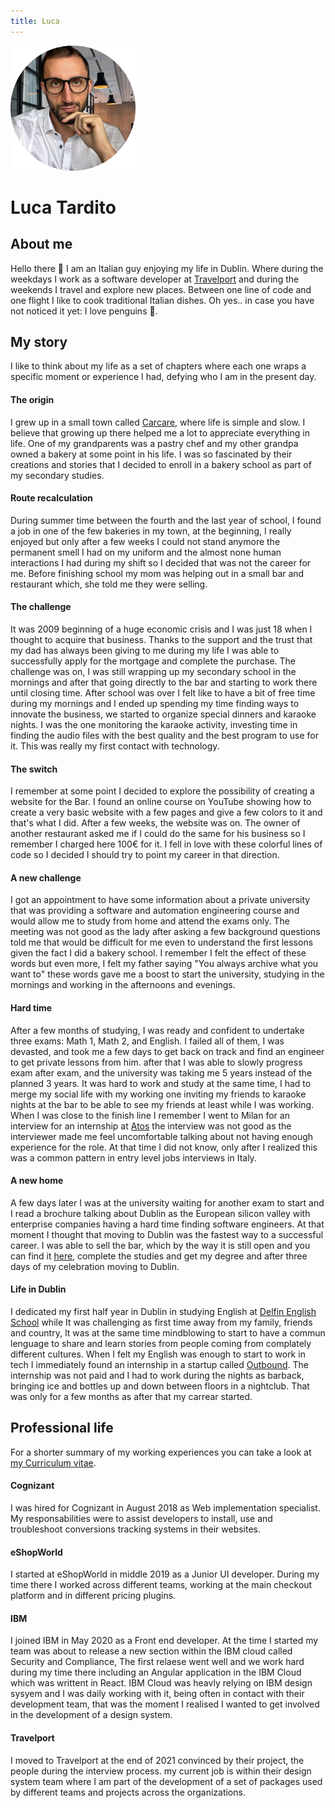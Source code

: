 ```yaml
---
title: Luca
---
```


<img src="/img/me.png" alt="me" width="200"/>

# Luca Tardito

## About me
Hello there 👋
I am an Italian guy enjoying my life in Dublin. Where during the weekdays I work as a software developer at [Travelport](https://www.travelport.com/) and during the weekends I travel and explore new places. Between one line of code and one flight I like to cook traditional Italian dishes. Oh yes.. in case you have not noticed it yet: I love penguins 🐧.

## My story
I like to think about my life as a set of chapters where each one wraps a specific moment or experience I had, defying who I am in the present day.

#### The origin
I grew up in a small town called [Carcare](https://goo.gl/maps/FjzhLesAgsbWASZ36), where life is simple and slow.
I believe that growing up there helped me a lot to appreciate everything in life.
One of my grandparents was a pastry chef and my other grandpa owned a bakery at some point in his life.
I was so fascinated by their creations and stories that I decided to enroll in a bakery school as part of my secondary studies.

#### Route recalculation
During summer time between the fourth and the last year of school, I found a job in one of the few bakeries in my town, at the beginning, I really enjoyed but only after a few weeks I could not stand anymore the permanent smell I had on my uniform and the almost none human interactions I had during my shift so I decided that was not the career for me. Before finishing school my mom was helping out in a small bar and restaurant which, she told me they were selling.

#### The challenge
It was 2009 beginning of a huge economic crisis and I was just 18 when I thought to acquire that business. Thanks to the support and the trust that my dad has always been giving to me during my life I was able to successfully apply for the mortgage and complete the purchase.
The challenge was on, I was still wrapping up my secondary school in the mornings and after that going directly to the bar and starting to work there until closing time. After school was over I felt like to have a bit of free time during my mornings and I ended up spending my time finding ways to innovate the business, we started to organize special dinners and karaoke nights. I was the one monitoring the karaoke activity, investing time in finding the audio files with the best quality and the best program to use for it. This was really my first contact with technology.

#### The switch
I remember at some point I decided to explore the possibility of creating a website for the Bar. I found an online course on YouTube showing how to create a very basic website with a few pages and give a few colors to it and that's what I did. After a few weeks, the website was on.
The owner of another restaurant asked me if I could do the same for his business so I remember I charged here 100€ for it. I fell in love with these colorful lines of code so I decided I should try to point my career in that direction.

#### A new challenge
I got an appointment to have some information about a private university that was providing a software and automation engineering course and would allow me to study from home and attend the exams only. The meeting was not good as the lady after asking a few background questions told me that would be difficult for me even to understand the first lessons given the fact I did a bakery school. I remember I felt the effect of these words but even more, I felt my father saying "You always archive what you want to" these words gave me a boost to start the university, studying in the mornings and working in the afternoons and evenings. 

#### Hard time
After a few months of studying, I was ready and confident to undertake three exams: Math 1, Math 2, and English. I failed all of them, I was devasted, and took me a few days to get back on track and find an engineer to get private lessons from him. after that I was able to slowly progress exam after exam, and the university was taking me 5 years instead of the planned 3 years. It was hard to work and study at the same time, I had to merge my social life with my working one inviting my friends to karaoke nights at the bar to be able to see my friends at least while I was working.
When I was close to the finish line I remember I went to Milan for an interview for an internship at [Atos](https://atos.net/en/) the interview was not good as the interviewer made me feel uncomfortable talking about not having enough experience for the role. At that time I did not know, only after I realized this was a common pattern in entry level jobs interviews in Italy.

#### A new home
A few days later I was at the university waiting for another exam to start and I read a brochure talking about Dublin as the European silicon valley with enterprise companies having a hard time finding software engineers. At that moment I thought that moving to Dublin was the fastest way to a successful career.
I was able to sell the bar, which by the way it is still open and you can find it [here](https://goo.gl/maps/5H49EppecEMUtHEC7), complete the studies and get my degree and after three days of my celebration moving to Dublin.

#### Life in Dublin
I dedicated my first half year in Dublin in studying English at [Delfin English School](https://delfinschool.com/) while It was challenging as first time away from my family, friends and country, It was at the same time mindblowing to start to have a commun lenguage to share and learn stories from people coming from complately different cultures.
When I felt my English was enough to start to work in tech I immediately found an internship in a startup called [Outbound](https://www.outboundsales.io/). The internship was not paid and I had to work during the nights as barback, bringing ice and bottles up and down between floors in a nightclub.
That was only for a few months as after that my carrear started.

## Professional life
For a shorter summary of my working experiences you can take a look at [my Curriculum vitae](./luca-tardito-CV-en.pdf).

#### Cognizant
I was hired for Cognizant in August 2018 as Web implementation specialist.
My responsabilities were to assist developers to install, use and troubleshoot conversions tracking systems in their websites.

#### eShopWorld
I started at eShopWorld in middle 2019 as a Junior UI developer.
During my time there I worked across different teams, working at the main checkout platform and in different pricing plugins.

#### IBM
I joined IBM in May 2020 as a Front end developer.
At the time I started my team was about to release a new section within the IBM cloud called Security and Compliance, The first relaese went well and we work hard during my time there including an Angular application in the IBM Cloud which was writtent in React.
IBM Cloud was heavly relying on IBM design sysyem and I was daily working with it, being often in contact with their development team, that was the moment I realised I wanted to get involved in the development of a design system.

#### Travelport
I moved to Travelport at the end of 2021 convinced by their project, the people during the interview process. my current job is within their design system team where I am part of the development of a set of packages used by different teams and projects across the organizations.




